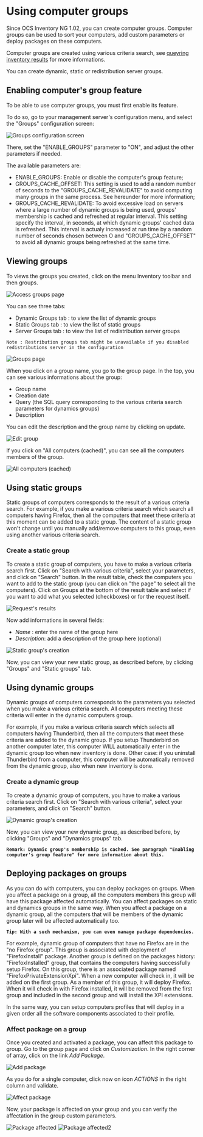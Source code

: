 # Using computer groups

Since OCS Inventory NG 1.02, you can create computer groups. Computer groups can be used to sort your
computers, add custom parameters or deploy packages on these computers. 

Computer groups are created using
various criteria search, see [queyring inventory results](Querying-inventory-results.md) for more informations. 

You can create dynamic, static or redistribution server groups.

## Enabling computer's group feature

To be able to use computer groups, you must first enable its feature.

To do so, go to your management server's configuration menu, and select the "Groups" configuration screen:

![Groups configuration screen](../../img/server/reports/groups_configuration.png)

There, set the "ENABLE_GROUPS" parameter to "ON", and adjust the other parameters if needed.

The available parameters are:

* ENABLE_GROUPS: Enable or disable the computer's group feature;
* GROUPS_CACHE_OFFSET: This setting is used to add a random number of seconds to the "GROUPS_CACHE_REVALIDATE"
  to avoid computing many groups in the same process. See hereunder for more information;
* GROUPS_CACHE_REVALIDATE: To avoid excessive load on servers where a large number of dynamic groups is being
  used, groups' membership is cached and refreshed at regular interval. This setting specify the interval,
  in seconds, at which dynamic groups' cached data is refreshed. This interval is actualy increased at run time 
  by a random number of seconds chosen between O and "GROUPS_CACHE_OFFSET" to avoid all dynamic groups being
  refreshed at the same time.

## Viewing groups

To views the groups you created, click on the menu Inventory toolbar and then groups.

![Access groups page](../../img/server/reports/computers_groups_1.png)

You can see three tabs:

* Dynamic Groups tab : to view the list of dynamic groups
* Static Groups tab : to view the list of static groups
* Server Groups tab : to view the list of redistribution server groups

`Note : Restribution groups tab might be unavailable if you disabled redistributions server in the configuration`

![Groups page](../../img/server/reports/computers_groups_2.png)

When you click on a group name, you go to the group page. In the top,
you can see various informations about the group:

* Group name
* Creation date
* Query (the SQL query corresponding to the various criteria search parameters for dynamics groups)
* Description

You can edit the description and the group name by clicking on update.

![Edit group](../../img/server/reports/computers_groups_3.png)


If you click on "All computers (cached)", you can see all the computers members of the group.

![All computers (cached)](../../img/server/reports/computers_groups_5.png)

## Using static groups

Static groups of computers corresponds to the result of a various criteria search. For example,
if you make a various criteria search which search all computers having Firefox, then all the
computers that meet these criteria at this moment can be added to a static group. The content
of a static group won't change until you manually add/remove computers to this group, even using
another various criteria search.

### **Create a static group**

To create a static group of computers, you have to make a various criteria search first.
Click on "Search with various criteria", select your parameters, and click on "Search" button.
In the result table, check the computers you want to add to the static group (you can click on
"the page" to select all the computers). Click on Groups at the bottom of the result table and select if you want to add what you selected (checkboxes) or for the request itself.

![Request's results](../../img/server/reports/computers_groups_6.png)

Now add informations in several fields:

* _Name_ : enter the name of the group here
* _Description_: add a description of the group here (optional)

![Static group's creation](../../img/server/reports/computers_groups_7.png)

Now, you can view your new static group, as described before, by clicking "Groups" and "Static groups" tab.

## Using dynamic groups

Dynamic groups of computers corresponds to the parameters you selected when you make
a various criteria search. All computers meeting these criteria will enter in the dynamic computers group.

For example, if you make a various criteria search which selects all computers having Thunderbird,
then all the computers that meet these criteria are added to the dynamic group. If you setup
Thunderbird on another computer later, this computer WILL automatically enter in the dynamic
group too when new inventory is done. Other case: if you uninstall Thunderbird from a computer,
this computer will be automatically removed from the dynamic group, also when new inventory is done.

### **Create a dynamic group**

To create a dynamic group of computers, you have to make a various criteria search first.
Click on "Search with various criteria", select your parameters, and click on "Search" button.

![Dynamic group's creation](../../img/server/reports/computers_groups_8.png)

Now, you can view your new dynamic group, as described before, by clicking "Groups" and "Dynamics groups" tab.

**`Remark: Dynamic group's membership is cached. See paragraph "Enabling computer's group feature" for more
 information about this.`**

## Deploying packages on groups

As you can do with computers, you can deploy packages on groups. When you affect a package on a group,
all the computers members this group will have this package affected automatically. You can affect
packages on static and dynamics groups in the same way. When you affect a package on a dynamic group,
all the computers that will be members of the dynamic group later will be affected automatically too.

**`Tip: With a such mechanism, you can even manage package dependencies.`**

For example, dynamic group of computers that have no Firefox are in the "no Firefox group".
This group is associated with deployment of "FirefoxInstall" package. Another group is defined on
the packages history: "FirefoxInstalled" group, that contains the computers having successfully
setup Firefox. On this group, there is an associated package named "FirefoxPrivateExtensionXpi".
When a new computer will check in, it will be added on the first group. As a member of this group,
it will deploy Firefox. When it will check in with Firefox installed, it will be removed from the
first group and included in the second group and will install the XPI extensions.

In the same way, you can setup computers profiles that will deploy in a given order all the software
components associated to their profile.

### **Affect package on a group**

Once you created and activated a package, you can affect this package to group. Go to the group page
and click on _Customization_. In the right corner of array, click on the link _Add Package_.

![Add package](../../img/server/reports/computers_groups_9.png)

As you do for a single computer, click now on icon _ACTIONS_ in the right column and validate.

![Affect package](../../img/server/reports/computers_groups_10.png)

Now, your package is affected on your group and you can verify the affectation in the group custom parameters.

![Package affected](../../img/server/reports/computers_groups_11.png)
![Package affected2](../../img/server/reports/computers_groups_12.png)
